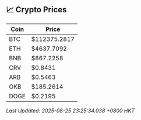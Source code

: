 ## 📈 Crypto Prices

| Coin | Price |
| ---- | ----- |
| BTC | $112375.2817 |
| ETH | $4637.7092 |
| BNB | $867.2258 |
| CRV | $0.8431 |
| ARB | $0.5463 |
| OKB | $185.2614 |
| DOGE | $0.2195 |

_Last Updated: 2025-08-25 23:25:34.038 +0800 HKT_